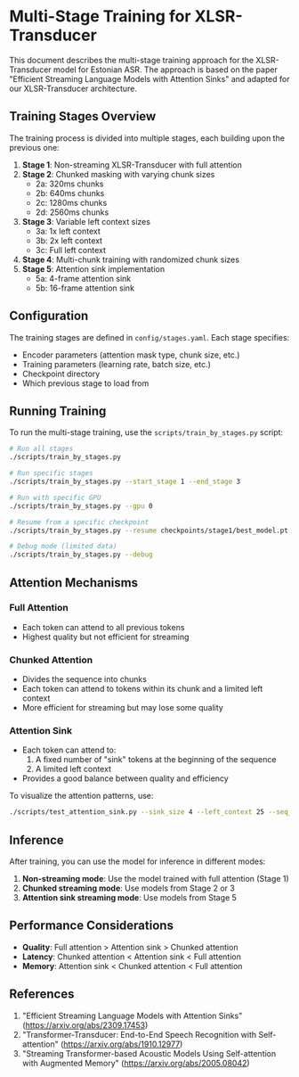 # Multi-Stage Training for XLSR-Transducer

This document describes the multi-stage training approach for the XLSR-Transducer model for Estonian ASR. The approach is based on the paper "Efficient Streaming Language Models with Attention Sinks" and adapted for our XLSR-Transducer architecture.

## Training Stages Overview

The training process is divided into multiple stages, each building upon the previous one:

1. **Stage 1**: Non-streaming XLSR-Transducer with full attention
2. **Stage 2**: Chunked masking with varying chunk sizes
   - 2a: 320ms chunks
   - 2b: 640ms chunks
   - 2c: 1280ms chunks
   - 2d: 2560ms chunks
3. **Stage 3**: Variable left context sizes
   - 3a: 1x left context
   - 3b: 2x left context
   - 3c: Full left context
4. **Stage 4**: Multi-chunk training with randomized chunk sizes
5. **Stage 5**: Attention sink implementation
   - 5a: 4-frame attention sink
   - 5b: 16-frame attention sink

## Configuration

The training stages are defined in `config/stages.yaml`. Each stage specifies:
- Encoder parameters (attention mask type, chunk size, etc.)
- Training parameters (learning rate, batch size, etc.)
- Checkpoint directory
- Which previous stage to load from

## Running Training

To run the multi-stage training, use the `scripts/train_by_stages.py` script:

```bash
# Run all stages
./scripts/train_by_stages.py

# Run specific stages
./scripts/train_by_stages.py --start_stage 1 --end_stage 3

# Run with specific GPU
./scripts/train_by_stages.py --gpu 0

# Resume from a specific checkpoint
./scripts/train_by_stages.py --resume checkpoints/stage1/best_model.pt

# Debug mode (limited data)
./scripts/train_by_stages.py --debug
```

## Attention Mechanisms

### Full Attention
- Each token can attend to all previous tokens
- Highest quality but not efficient for streaming

### Chunked Attention
- Divides the sequence into chunks
- Each token can attend to tokens within its chunk and a limited left context
- More efficient for streaming but may lose some quality

### Attention Sink
- Each token can attend to:
  1. A fixed number of "sink" tokens at the beginning of the sequence
  2. A limited left context
- Provides a good balance between quality and efficiency

To visualize the attention patterns, use:

```bash
./scripts/test_attention_sink.py --sink_size 4 --left_context 25 --seq_len 100
```

## Inference

After training, you can use the model for inference in different modes:

1. **Non-streaming mode**: Use the model trained with full attention (Stage 1)
2. **Chunked streaming mode**: Use models from Stage 2 or 3
3. **Attention sink streaming mode**: Use models from Stage 5

## Performance Considerations

- **Quality**: Full attention > Attention sink > Chunked attention
- **Latency**: Chunked attention < Attention sink < Full attention
- **Memory**: Attention sink < Chunked attention < Full attention

## References

1. "Efficient Streaming Language Models with Attention Sinks" (https://arxiv.org/abs/2309.17453)
2. "Transformer-Transducer: End-to-End Speech Recognition with Self-attention" (https://arxiv.org/abs/1910.12977)
3. "Streaming Transformer-based Acoustic Models Using Self-attention with Augmented Memory" (https://arxiv.org/abs/2005.08042) 